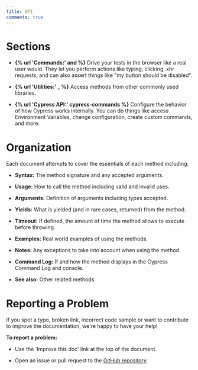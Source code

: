 ```yaml
---
title: API
comments: true
---
```


# Sections

- **{% url 'Commands:' and %}** Drive your tests in the browser like a real user would. They let you perform actions like typing, clicking, xhr requests, and can also assert things like "my button should be disabled".

- **{% url 'Utilities:' _ %}** Access methods from other commonly used libraries.

- **{% url 'Cypress API:' cypress-commands %}** Configure the behavior of how Cypress works internally. You can do things like access Environment Variables, change configuration, create custom commands, and more.

# Organization

Each document attempts to cover the essentials of each method including:

- **Syntax:** The method signature and any accepted arguments.

- **Usage:** How to call the method including valid and invalid uses.

- **Arguments:** Definition of arguments including types accepted.

- **Yields:** What is yielded (and in rare cases, returned) from the method.

- **Timeout:** If defined, the amount of time the method allows to execute before throwing.

- **Examples:** Real world examples of using the methods.

- **Notes:** Any exceptions to take into account when using the method.

- **Command Log:** If and how the method displays in the Cypress Command Log and console.

- **See also:** Other related methods.

# Reporting a Problem

If you spot a typo, broken link, incorrect code sample or want to contribute to improve the documentation, we're happy to have your help!

**To report a problem:**

- Use the 'Improve this doc' link at the top of the document.

- Open an issue or pull request to the [GitHub repository](https://github.com/cypress-io/cypress).
